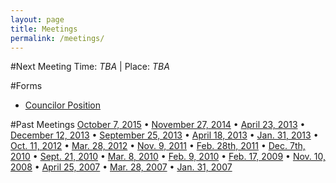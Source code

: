 ```yaml
---
layout: page
title: Meetings
permalink: /meetings/
---
```


#Next Meeting
Time:  *TBA* | Place: *TBA*

#Forms
* [Councilor Position](http://mcgillbgsa.weebly.com/uploads/2/1/9/8/21989822/bgsa_councilor_positions_by-election.docx)

#Past Meetings
[October 7, 2015](http://mcgillbgsa.com//assets/minutes/2015-10-07_BGSA_GA_Minutes.pdf) • [November 27, 2014](http://mcgillbgsa.com//assets/minutes/2014-11-27/2014-11-27_BGSA_GA.pdf) • [April 23, 2013](http://mcgillbgsa.weebly.com/uploads/2/1/9/8/21989822/2014-04-23_ga_minutes.pdf) • [December 12, 2013](http://mcgillbgsa.weebly.com/uploads/2/1/9/8/21989822/2013-12-12_bgsa_general_assembly.pdf) • [September 25, 2013](http://mcgillbgsa.weebly.com/uploads/2/1/9/8/21989822/2013-09-25_ga_minutes.pdf) • [April 18, 2013](http://mcgillbgsa.weebly.com/uploads/2/1/9/8/21989822/2013-04-18_gm_minutes.pdf) • [ Jan. 31, 2013](http://mcgillbgsa.weebly.com/uploads/2/1/9/8/21989822/2013-01_gm_minutes.pdf) • [ Oct. 11, 2012](http://mcgillbgsa.weebly.com/uploads/2/1/9/8/21989822/2012-10-11_gm_minutes.pdf) • [Mar. 28, 2012](http://mcgillbgsa.weebly.com/uploads/2/1/9/8/21989822/2012-03-28_bgsa_gm.pdf) • [Nov. 9, 2011](http://mcgillbgsa.weebly.com/uploads/2/1/9/8/21989822/2011-11-09_compiled_general_meeting_minutes.pdf) • [ Feb. 28th, 2011](http://mcgillbgsa.weebly.com/uploads/2/1/9/8/21989822/2011-02-28_bgsa_gm_minutes.pdf) • [Dec. 7th, 2010](http://mcgillbgsa.weebly.com/uploads/2/1/9/8/21989822/2010-12-07_bgsa_gm_minutes.pdf) • [Sept. 21, 2010](http://mcgillbgsa.weebly.com/uploads/2/1/9/8/21989822/2010_09-21_bgsa_gm_minutes.pdf) • [Mar. 8, 2010](http://mcgillbgsa.weebly.com/uploads/2/1/9/8/21989822/2010-03-08_gm_minutes.pdf) • [Feb. 9, 2010](http://mcgillbgsa.weebly.com/uploads/2/1/9/8/21989822/2010-02-09_gm_minutes.pdf) • [Feb. 17, 2009](http://mcgillbgsa.weebly.com/uploads/2/1/9/8/21989822/2009-02-17_bgsa_gm_minutes.pdf) • [Nov. 10, 2008](http://mcgillbgsa.weebly.com/uploads/2/1/9/8/21989822/2008-11-10_bgsa_gm_minutes.pdf) • [April 25, 2007](http://mcgillbgsa.weebly.com/uploads/2/1/9/8/21989822/2007-04-25_bgsa_gm_minutes.pdf) • [Mar. 28, 2007](http://mcgillbgsa.weebly.com/uploads/2/1/9/8/21989822/2007-03-28_bgsa_gm.pdf) • [Jan. 31, 2007](http://mcgillbgsa.weebly.com/uploads/2/1/9/8/21989822/2007-01-31_bgsa_gm_minutes.pdf)
